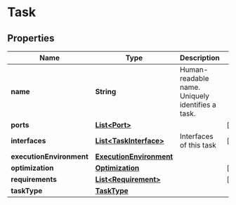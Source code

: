 
# Task

## Properties
Name | Type | Description | Notes
------------ | ------------- | ------------- | -------------
**name** | **String** | Human-readable name. Uniquely identifies a task. | 
**ports** | [**List&lt;Port&gt;**](Port.md) |  |  [optional]
**interfaces** | [**List&lt;TaskInterface&gt;**](TaskInterface.md) | Interfaces of this task |  [optional]
**executionEnvironment** | [**ExecutionEnvironment**](ExecutionEnvironment.md) |  | 
**optimization** | [**Optimization**](Optimization.md) |  |  [optional]
**requirements** | [**List&lt;Requirement&gt;**](Requirement.md) |  |  [optional]
**taskType** | [**TaskType**](TaskType.md) |  | 



